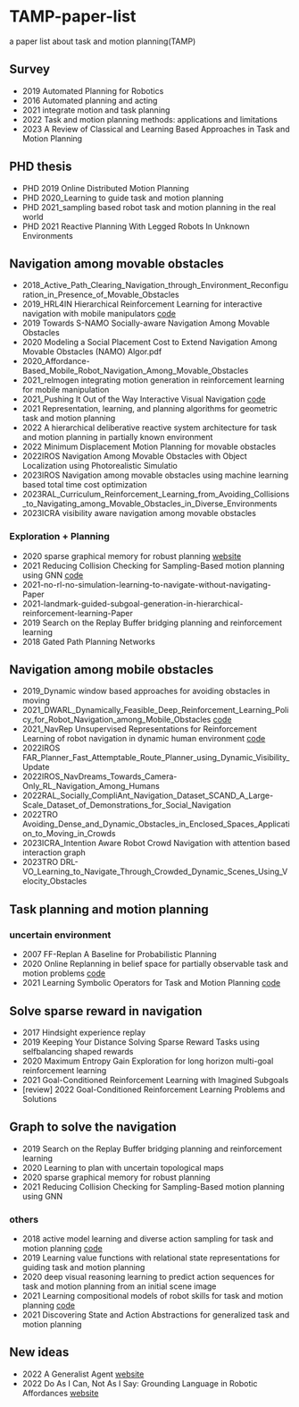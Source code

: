 # TAMP-paper-list
a paper list about task and motion planning(TAMP)

## Survey
- 2019 Automated Planning for Robotics
- 2016 Automated planning and acting
- 2021 integrate motion and task planning
- 2022 Task and motion planning methods: applications and limitations
- 2023 A Review of Classical and Learning Based Approaches in Task and Motion Planning

## PHD thesis
- PHD 2019 Online Distributed Motion Planning
- PHD 2020_Learning to guide task and motion planning
- PHD 2021_sampling based robot task and motion planning in the real world
- PHD 2021 Reactive Planning With Legged Robots In Unknown Environments

## Navigation among movable obstacles
- 2018_Active_Path_Clearing_Navigation_through_Environment_Reconfiguration_in_Presence_of_Movable_Obstacles
- 2019_HRL4IN Hierarchical Reinforcement Learning for interactive navigation with mobile manipulators [code](https://github.com/ChengshuLi/HRL4IN)
- 2019 Towards S-NAMO Socially-aware Navigation Among Movable Obstacles
- 2020 Modeling a Social Placement Cost to Extend Navigation Among Movable Obstacles (NAMO) Algor.pdf
- 2020_Affordance-Based_Mobile_Robot_Navigation_Among_Movable_Obstacles
- 2021_relmogen integrating motion generation in reinforcement learning for mobile manipulation
- 2021_Pushing It Out of the Way Interactive Visual Navigation [code](https://github.com/KuoHaoZeng/Interactive_Visual_Navigation)
- 2021 Representation, learning, and planning algorithms for geometric task and motion planning
- 2022 A hierarchical deliberative reactive system architecture for task and motion planning in partially known environment
- 2022 Minimum Displacement Motion Planning for movable obstacles
- 2022IROS Navigation Among Movable Obstacles with Object Localization using Photorealistic Simulatio
- 2023IROS Navigation among movable obstacles using machine learning based total time cost optimization
- 2023RAL_Curriculum_Reinforcement_Learning_from_Avoiding_Collisions_to_Navigating_among_Movable_Obstacles_in_Diverse_Environments
- 2023ICRA visibility aware navigation among movable obstacles

### Exploration + Planning
- 2020 sparse graphical memory for robust planning [website](https://mishalaskin.github.io/sgm/)
- 2021 Reducing Collision Checking for Sampling-Based motion planning using GNN [code](https://github.com/rainorangelemon/gnn-motion-planning)
- 2021-no-rl-no-simulation-learning-to-navigate-without-navigating-Paper
- 2021-landmark-guided-subgoal-generation-in-hierarchical-reinforcement-learning-Paper
- 2019 Search on the Replay Buffer bridging planning and reinforcement learning
- 2018 Gated Path Planning Networks

## Navigation among mobile obstacles
- 2019_Dynamic window based approaches for avoiding obstacles in moving
- 2021_DWARL_Dynamically_Feasible_Deep_Reinforcement_Learning_Policy_for_Robot_Navigation_among_Mobile_Obstacles [code](https://github.com/NithishkumarS/DWA-RL)  
- 2021_NavRep Unsupervised Representations for Reinforcement Learning of robot navigation in dynamic human environment [code](https://github.com/ethz-asl/navrep)
- 2022IROS FAR_Planner_Fast_Attemptable_Route_Planner_using_Dynamic_Visibility_Update
- 2022IROS_NavDreams_Towards_Camera-Only_RL_Navigation_Among_Humans
- 2022RAL_Socially_CompliAnt_Navigation_Dataset_SCAND_A_Large-Scale_Dataset_of_Demonstrations_for_Social_Navigation
- 2022TRO Avoiding_Dense_and_Dynamic_Obstacles_in_Enclosed_Spaces_Application_to_Moving_in_Crowds
- 2023ICRA_Intention Aware Robot Crowd Navigation with attention based interaction graph
- 2023TRO DRL-VO_Learning_to_Navigate_Through_Crowded_Dynamic_Scenes_Using_Velocity_Obstacles

## Task planning and motion planning
### uncertain environment
- 2007 FF-Replan A Baseline for Probabilistic Planning
- 2020 Online Replanning in belief space for partially observable task and motion problems [code](https://github.com/caelan/SS-Replan)
- 2021 Learning Symbolic Operators for Task and Motion Planning [code](https://github.com/caelan/LTAMP)

## Solve sparse reward in navigation
- 2017 Hindsight experience replay
- 2019 Keeping Your Distance Solving Sparse Reward Tasks using selfbalancing shaped rewards
- 2020 Maximum Entropy Gain Exploration for long horizon multi-goal reinforcement learning
- 2021 Goal-Conditioned Reinforcement Learning with Imagined Subgoals
- [review] 2022 Goal-Conditioned Reinforcement Learning Problems and Solutions

## Graph to solve the navigation
- 2019 Search on the Replay Buffer bridging planning and reinforcement learning
- 2020 Learning to plan with uncertain topological maps
- 2020 sparse graphical memory for robust planning
- 2021 Reducing Collision Checking for Sampling-Based motion planning using GNN

### others
- 2018 active model learning and diverse action sampling for task and motion planning [code](https://github.com/zi-w/Kitchen2D)
- 2019 Learning value functions with relational state representations for guiding task and motion planning
- 2020 deep visual reasoning learning to predict action sequences for task and motion planning from an initial scene image
- 2021 Learning compositional models of robot skills for task and motion planning [code](https://github.com/zi-w/Kitchen2D)
- 2021 Discovering State and Action Abstractions for generalized task and motion planning

## New ideas
- 2022 A Generalist Agent [website](https://www.deepmind.com/publications/a-generalist-agent)
- 2022 Do As I Can, Not As I Say: Grounding Language in Robotic Affordances [website](https://say-can.github.io/)


